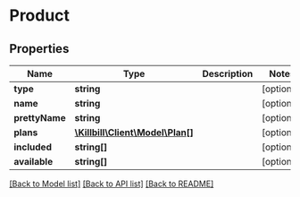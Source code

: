 # Product

## Properties
Name | Type | Description | Notes
------------ | ------------- | ------------- | -------------
**type** | **string** |  | [optional] 
**name** | **string** |  | [optional] 
**prettyName** | **string** |  | [optional] 
**plans** | [**\Killbill\Client\Model\Plan[]**](Plan.md) |  | [optional] 
**included** | **string[]** |  | [optional] 
**available** | **string[]** |  | [optional] 

[[Back to Model list]](../README.md#documentation-for-models) [[Back to API list]](../README.md#documentation-for-api-endpoints) [[Back to README]](../README.md)

